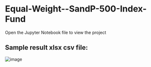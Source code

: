 # Equal-Weight--SandP-500-Index-Fund
Open the Jupyter Notebook file to view the project
## Sample result xlsx csv file:
![image](https://user-images.githubusercontent.com/63557848/152454937-891f8157-365a-4350-b1de-4367c12535a5.png)

